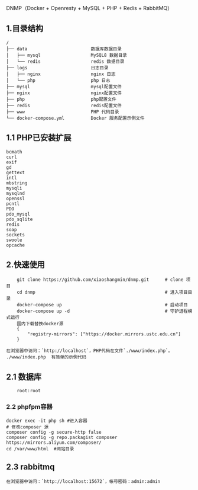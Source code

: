 DNMP（Docker + Openresty + MySQL + PHP + Redis + RabbitMQ）

## 1.目录结构

```
/
├── data                        数据库数据目录
│   ├── mysql                   MySQL8 数据目录
│   └── redis                   redis 数据目录
├── logs                        日志目录
│   ├── nginx                   nginx 日志
│   └── php                     php 日志
├── mysql                       mysql配置文件
├── nginx                       nginx配置文件
├── php                         php配置文件
├── redis                       redis配置文件
├── www                         PHP 代码目录
└── docker-compose.yml          Docker 服务配置示例文件
```

## 1.1 PHP已安装扩展
```
bcmath
curl  
exif  
gd
gettext  
intl 
mbstring
mysqli
mysqlnd
openssl
pcntl
PDO
pdo_mysql
pdo_sqlite  
redis 
soap
sockets
swoole
opcache
```

## 2.快速使用
```
    git clone https://github.com/xiaoshangmin/dnmp.git      # clone 项目
    cd dnmp                                                 # 进入项目目录
    docker-compose up                                       # 启动项目
    docker-compose up -d                                    # 守护进程模式运行
    国内下载替换docker源
    {
        "registry-mirrors": ["https://docker.mirrors.ustc.edu.cn"]
    }
```
    在浏览器中访问：`http://localhost`，PHP代码在文件`./www/index.php`。
    ./www/index.php  有简单的示例代码

## 2.1 数据库
```
    root:root
```

### 2.2 phpfpm容器
    docker exec -it php sh #进入容器
    # 修改composer 源
    composer config -g secure-http false 
    composer config -g repo.packagist composer https://mirrors.aliyun.com/composer/ 
    cd /var/www/html  #网站目录

## 2.3 rabbitmq
    在浏览器中访问：`http://localhost:15672`，帐号密码：admin:admin
